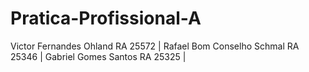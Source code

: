 # Pratica-Profissional-A

Victor Fernandes Ohland  RA 25572 |
Rafael Bom Conselho Schmal  RA 25346 |
Gabriel Gomes Santos  RA 25325 |
